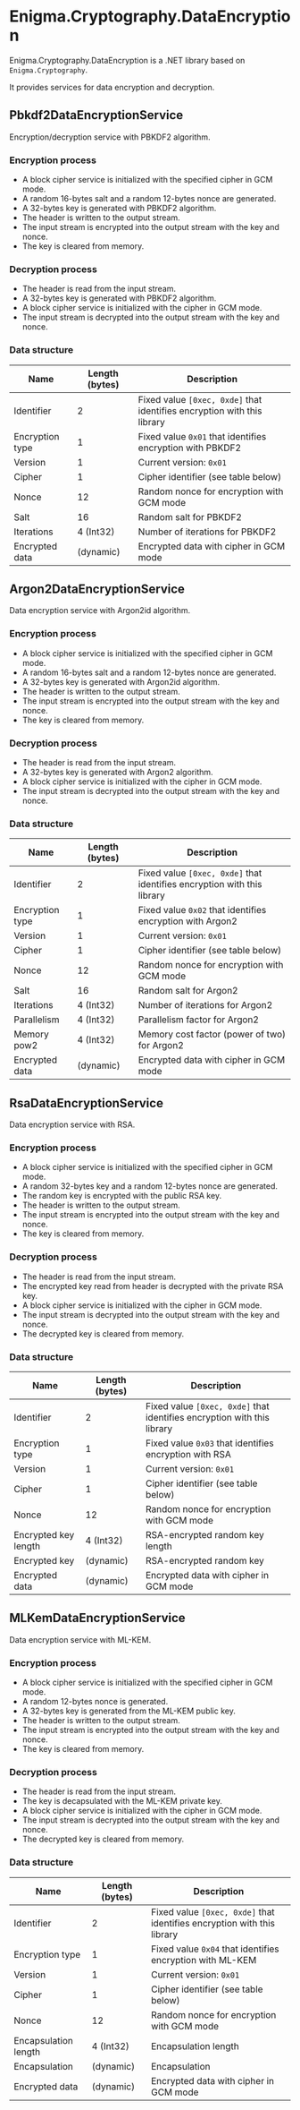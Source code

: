 # Enigma.Cryptography.DataEncryption

Enigma.Cryptography.DataEncryption is a .NET library based on `Enigma.Cryptography`.

It provides services for data encryption and decryption.

## Pbkdf2DataEncryptionService

Encryption/decryption service with PBKDF2 algorithm.

### Encryption process

- A block cipher service is initialized with the specified cipher in GCM mode.
- A random 16-bytes salt and a random 12-bytes nonce are generated.
- A 32-bytes key is generated with PBKDF2 algorithm.
- The header is written to the output stream.
- The input stream is encrypted into the output stream with the key and nonce.
- The key is cleared from memory.

### Decryption process

- The header is read from the input stream.
- A 32-bytes key is generated with PBKDF2 algorithm.
- A block cipher service is initialized with the cipher in GCM mode.
- The input stream is decrypted into the output stream with the key and nonce.

### Data structure

| Name            | Length (bytes) | Description                                                             |
|-----------------|----------------|-------------------------------------------------------------------------|
| Identifier      | 2              | Fixed value `[0xec, 0xde]` that identifies encryption with this library |
| Encryption type | 1              | Fixed value `0x01` that identifies encryption with PBKDF2               |
| Version         | 1              | Current version: `0x01`                                                 |
| Cipher          | 1              | Cipher identifier (see table below)                                     |
| Nonce           | 12             | Random nonce for encryption with GCM mode                               |
| Salt            | 16             | Random salt for PBKDF2                                                  |
| Iterations      | 4 (Int32)      | Number of iterations for PBKDF2                                         |
| Encrypted data  | (dynamic)      | Encrypted data with cipher in GCM mode                                  |

## Argon2DataEncryptionService

Data encryption service with Argon2id algorithm.

### Encryption process

- A block cipher service is initialized with the specified cipher in GCM mode.
- A random 16-bytes salt and a random 12-bytes nonce are generated.
- A 32-bytes key is generated with Argon2id algorithm.
- The header is written to the output stream.
- The input stream is encrypted into the output stream with the key and nonce.
- The key is cleared from memory.

### Decryption process

- The header is read from the input stream.
- A 32-bytes key is generated with Argon2 algorithm.
- A block cipher service is initialized with the cipher in GCM mode.
- The input stream is decrypted into the output stream with the key and nonce.

### Data structure

| Name            | Length (bytes) | Description                                                             |
|-----------------|----------------|-------------------------------------------------------------------------|
| Identifier      | 2              | Fixed value `[0xec, 0xde]` that identifies encryption with this library |
| Encryption type | 1              | Fixed value `0x02` that identifies encryption with Argon2               |
| Version         | 1              | Current version: `0x01`                                                 |
| Cipher          | 1              | Cipher identifier (see table below)                                     |
| Nonce           | 12             | Random nonce for encryption with GCM mode                               |
| Salt            | 16             | Random salt for Argon2                                                  |
| Iterations      | 4 (Int32)      | Number of iterations for Argon2                                         |
| Parallelism     | 4 (Int32)      | Parallelism factor for Argon2                                           |
| Memory pow2     | 4 (Int32)      | Memory cost factor (power of two) for Argon2                            |
| Encrypted data  | (dynamic)      | Encrypted data with cipher in GCM mode                                  |

## RsaDataEncryptionService

Data encryption service with RSA.

### Encryption process

- A block cipher service is initialized with the specified cipher in GCM mode.
- A random 32-bytes key and a random 12-bytes nonce are generated.
- The random key is encrypted with the public RSA key.
- The header is written to the output stream.
- The input stream is encrypted into the output stream with the key and nonce.
- The key is cleared from memory.

### Decryption process

- The header is read from the input stream.
- The encrypted key read from header is decrypted with the private RSA key.
- A block cipher service is initialized with the cipher in GCM mode.
- The input stream is decrypted into the output stream with the key and nonce.
- The decrypted key is cleared from memory.

### Data structure

| Name                 | Length (bytes) | Description                                                             |
|----------------------|----------------|-------------------------------------------------------------------------|
| Identifier           | 2              | Fixed value `[0xec, 0xde]` that identifies encryption with this library |
| Encryption type      | 1              | Fixed value `0x03` that identifies encryption with RSA                  |
| Version              | 1              | Current version: `0x01`                                                 |
| Cipher               | 1              | Cipher identifier (see table below)                                     |
| Nonce                | 12             | Random nonce for encryption with GCM mode                               |
| Encrypted key length | 4 (Int32)      | RSA-encrypted random key length                                         |
| Encrypted key        | (dynamic)      | RSA-encrypted random key                                                |
| Encrypted data       | (dynamic)      | Encrypted data with cipher in GCM mode                                  |

## MLKemDataEncryptionService

Data encryption service with ML-KEM.

### Encryption process

- A block cipher service is initialized with the specified cipher in GCM mode.
- A random 12-bytes nonce is generated.
- A 32-bytes key is generated from the ML-KEM public key.
- The header is written to the output stream.
- The input stream is encrypted into the output stream with the key and nonce.
- The key is cleared from memory.

### Decryption process

- The header is read from the input stream.
- The key is decapsulated with the ML-KEM private key.
- A block cipher service is initialized with the cipher in GCM mode.
- The input stream is decrypted into the output stream with the key and nonce.
- The decrypted key is cleared from memory.

### Data structure

| Name                 | Length (bytes) | Description                                                             |
|----------------------|----------------|-------------------------------------------------------------------------|
| Identifier           | 2              | Fixed value `[0xec, 0xde]` that identifies encryption with this library |
| Encryption type      | 1              | Fixed value `0x04` that identifies encryption with ML-KEM               |
| Version              | 1              | Current version: `0x01`                                                 |
| Cipher               | 1              | Cipher identifier (see table below)                                     |
| Nonce                | 12             | Random nonce for encryption with GCM mode                               |
| Encapsulation length | 4 (Int32)      | Encapsulation length                                                    |
| Encapsulation        | (dynamic)      | Encapsulation                                                           |
| Encrypted data       | (dynamic)      | Encrypted data with cipher in GCM mode                                  |
